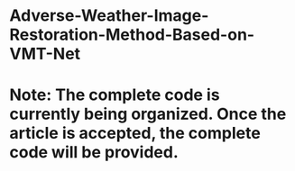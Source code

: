 # Adverse-Weather-Image-Restoration-Method-Based-on-VMT-Net
# Note: The complete code is currently being organized. Once the article is accepted, the complete code will be provided.
